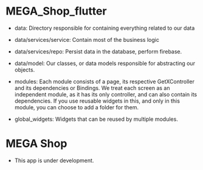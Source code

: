 # MEGA_Shop_flutter

* data: Directory responsible for containing everything related to our data

* data/services/service: Contain most of the business logic

* data/services/repo: Persist data in the database, perform firebase.

* data/model: Our classes, or data models responsible for abstracting our objects.

* modules: Each module consists of a page, its respective GetXController and its dependencies or Bindings. We treat each screen as an independent module, as it has its only controller, and can also contain its dependencies. If you use reusable widgets in this, and only in this module, you can choose to add a folder for them.

* global_widgets: Widgets that can be reused by multiple modules.

# MEGA Shop
* This app is under development.
